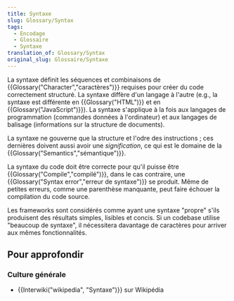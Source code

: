 ```yaml
---
title: Syntaxe
slug: Glossary/Syntax
tags:
  - Encodage
  - Glossaire
  - Syntaxe
translation_of: Glossary/Syntax
original_slug: Glossaire/Syntaxe
---
```

La syntaxe définit les séquences et combinaisons de {{Glossary("Character","caractères")}} requises pour créer du code correctement structuré. La syntaxe diffère d'un langage à l'autre (e.g., la syntaxe est différente en {{Glossary("HTML")}} et en {{Glossary("JavaScript")}}). La syntaxe s'applique à la fois aux langages de programmation (commandes données à l'ordinateur) et aux langages de balisage (informations sur la structure de documents).

La syntaxe ne gouverne que la structure et l'odre des instructions ; ces  dernières doivent aussi avoir une _signification_, ce qui est le domaine de la {{Glossary("Semantics","sémantique")}}.

La syntaxe du code doit être correcte pour qu'il puisse être {{Glossary("Compile","compilé")}}, dans le cas contraire, une {{Glossary("Syntax error","erreur de syntaxe")}} se produit. Même de petites erreurs, comme une parenthèse manquante, peut faire échouer la compilation du code source.

Les frameworks sont considérés comme ayant une syntaxe "propre" s'ils produisent des résultats simples, lisibles et concis. Si un codebase utilise "beaucoup de syntaxe", il nécessitera davantage de caractères pour arriver aux mêmes fonctionnalités.

## Pour approfondir

### Culture générale

- {{Interwiki("wikipedia", "Syntaxe")}} sur Wikipédia
